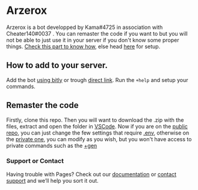 # Arzerox
Arzerox  is a bot developped by Kama#4725 in association with Cheater140#0037 .
You can remaster the code if you want to but you will not be able to just use it in your server if you don't know some proper things. [Check this part to know how](#remaster-the-code), else head [here](#how-to-add-to-your-server) for setup.

## How to add to your server.
Add the bot [using bitly](https://bit.ly/arzerox) or trough [direct link](https://discord.com/oauth2/authorize?client_id=924958157023887400&scope=bot&permissions=8).
Run the ```
            +help
        ```
 and setup your commands.

## Remaster the code

Firstly, clone this repo. Then you will want to download the .zip with the files, extract and open the folder in [VSCode](https://code.visualstudio.com/). Now if you are on the [public repo](https://github.com/KamaDiscord/arzerox-public), you can just change the few settings that require [.env](#install-env), otherwise on the [private one](https://github.com/KamaDiscord/arzerox), you can modify as you wish, but you won't have access to private commands such as the [+gen](#atom-services) 


### Support or Contact

Having trouble with Pages? Check out our [documentation](https://docs.github.com/categories/github-pages-basics/) or [contact support](https://support.github.com/contact) and we’ll help you sort it out.
